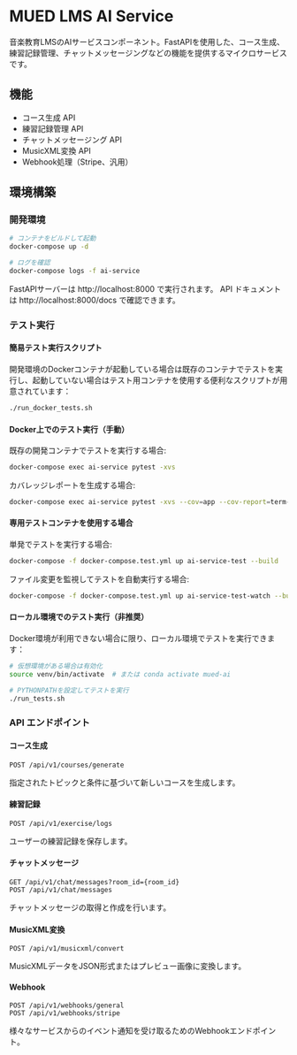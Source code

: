 # MUED LMS AI Service

音楽教育LMSのAIサービスコンポーネント。FastAPIを使用した、コース生成、練習記録管理、チャットメッセージングなどの機能を提供するマイクロサービスです。

## 機能

- コース生成 API
- 練習記録管理 API
- チャットメッセージング API
- MusicXML変換 API
- Webhook処理（Stripe、汎用）

## 環境構築

### 開発環境

```bash
# コンテナをビルドして起動
docker-compose up -d

# ログを確認
docker-compose logs -f ai-service
```

FastAPIサーバーは http://localhost:8000 で実行されます。
API ドキュメントは http://localhost:8000/docs で確認できます。

### テスト実行

#### 簡易テスト実行スクリプト

開発環境のDockerコンテナが起動している場合は既存のコンテナでテストを実行し、起動していない場合はテスト用コンテナを使用する便利なスクリプトが用意されています：

```bash
./run_docker_tests.sh
```

#### Docker上でのテスト実行（手動）

既存の開発コンテナでテストを実行する場合:

```bash
docker-compose exec ai-service pytest -xvs
```

カバレッジレポートを生成する場合:

```bash
docker-compose exec ai-service pytest -xvs --cov=app --cov-report=term-missing
```

#### 専用テストコンテナを使用する場合

単発でテストを実行する場合:

```bash
docker-compose -f docker-compose.test.yml up ai-service-test --build
```

ファイル変更を監視してテストを自動実行する場合:

```bash
docker-compose -f docker-compose.test.yml up ai-service-test-watch --build
```

#### ローカル環境でのテスト実行（非推奨）

Docker環境が利用できない場合に限り、ローカル環境でテストを実行できます：

```bash
# 仮想環境がある場合は有効化
source venv/bin/activate  # または conda activate mued-ai

# PYTHONPATHを設定してテストを実行
./run_tests.sh
```

### API エンドポイント

#### コース生成

```
POST /api/v1/courses/generate
```

指定されたトピックと条件に基づいて新しいコースを生成します。

#### 練習記録

```
POST /api/v1/exercise/logs
```

ユーザーの練習記録を保存します。

#### チャットメッセージ

```
GET /api/v1/chat/messages?room_id={room_id}
POST /api/v1/chat/messages
```

チャットメッセージの取得と作成を行います。

#### MusicXML変換

```
POST /api/v1/musicxml/convert
```

MusicXMLデータをJSON形式またはプレビュー画像に変換します。

#### Webhook

```
POST /api/v1/webhooks/general
POST /api/v1/webhooks/stripe
```

様々なサービスからのイベント通知を受け取るためのWebhookエンドポイント。 